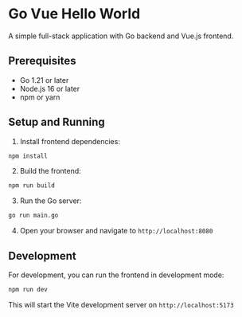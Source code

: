 # Go Vue Hello World

A simple full-stack application with Go backend and Vue.js frontend.

## Prerequisites

- Go 1.21 or later
- Node.js 16 or later
- npm or yarn

## Setup and Running

1. Install frontend dependencies:

```bash
npm install
```

2. Build the frontend:

```bash
npm run build
```

3. Run the Go server:

```bash
go run main.go
```

4. Open your browser and navigate to `http://localhost:8080`

## Development

For development, you can run the frontend in development mode:

```bash
npm run dev
```

This will start the Vite development server on `http://localhost:5173`
